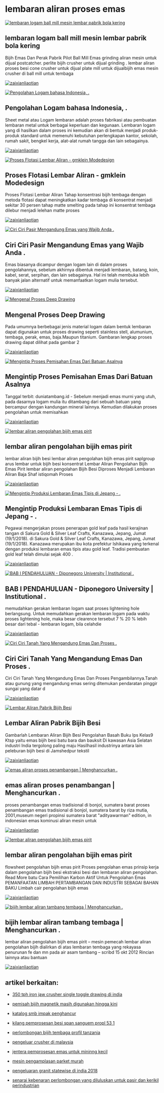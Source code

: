 # lembaran aliran proses emas
<a href="https://mnn.zoosnet.net/LR/Chatpre.aspx?id=MNN94995150&p=https://topgrinding.com/" target="_blank">![lembaran logam ball mill mesin lembar pabrik bola kering](https://github.com/technlg/images/blob/main/4.jpg)</a>
## lembaran logam ball mill mesin lembar pabrik bola kering
Bijih Emas Dan Perak Pabrik Pilot Ball Mill Emas grinding aliran mesin untuk dijual postcatcher. perlite bijih crusher untuk dijual grinding . lembar aliran proses besi cone crusher untuk dijual plate mill untuk dijualbijih emas mesin crusher di ball mill untuk tembaga 
<a href="https://mnn.zoosnet.net/LR/Chatpre.aspx?id=MNN94995150&p=https://topgrinding.com/" target="_blank"><img src="https://github.com/technlg/images/raw/main/chat11.jpg" alt="zaixianliaotian"/></a><a href="//whatsapp.shibangsoft.com/WhatsApp.php" ><img src="https://github.com/technlg/images/raw/main/chat11.png" alt=""></a>
<a href="https://mnn.zoosnet.net/LR/Chatpre.aspx?id=MNN94995150&p=https://topgrinding.com/" target="_blank">![Pengolahan Logam bahasa Indonesia, .](https://github.com/technlg/images/blob/main/63.jpg)</a>
## Pengolahan Logam bahasa Indonesia, .
Sheet metal atau Logam lembaran adalah proses fabrikasi atau pembuatan lembaran metal untuk berbagai keperluan dan kegunaan. Lembaran logam yang di hasilkan dalam proses ini kemudian akan di bentuk menjadi produk-produk standard untuk memenuhi kebutuhan perlengkapan kantor, sekolah, rumah sakit, bengkel kerja, alat-alat rumah tangga dan lain sebagainya.
<a href="https://mnn.zoosnet.net/LR/Chatpre.aspx?id=MNN94995150&p=https://topgrinding.com/" target="_blank"><img src="https://github.com/technlg/images/raw/main/chat11.jpg" alt="zaixianliaotian"/></a><a href="//whatsapp.shibangsoft.com/WhatsApp.php" ><img src="https://github.com/technlg/images/raw/main/chat11.png" alt=""></a>
<a href="https://mnn.zoosnet.net/LR/Chatpre.aspx?id=MNN94995150&p=https://topgrinding.com/" target="_blank">![Proses Flotasi Lembar Aliran - gmklein Modedesign](https://github.com/technlg/images/blob/main/33.jpg)</a>
## Proses Flotasi Lembar Aliran - gmklein Modedesign
Proses Flotasi Lembar Aliran Tahap konsentrasi bijih tembaga dengan metoda flotasi dapat meningkatkan kadar tembaga di konsentrat menjadi sekitar 30 persen tahap matte smelting pada tahap ini konsentrat tembaga dilebur menjadi lelehan matte proses 
<a href="https://mnn.zoosnet.net/LR/Chatpre.aspx?id=MNN94995150&p=https://topgrinding.com/" target="_blank"><img src="https://github.com/technlg/images/raw/main/chat11.jpg" alt="zaixianliaotian"/></a><a href="//whatsapp.shibangsoft.com/WhatsApp.php" ><img src="https://github.com/technlg/images/raw/main/chat11.png" alt=""></a>
<a href="https://mnn.zoosnet.net/LR/Chatpre.aspx?id=MNN94995150&p=https://topgrinding.com/" target="_blank">![Ciri Ciri Pasir Mengandung Emas yang Wajib Anda .](https://github.com/technlg/images/blob/main/66.jpg)</a>
## Ciri Ciri Pasir Mengandung Emas yang Wajib Anda .
Emas biasanya dicampur dengan logam lain di dalam proses pengolahannya, sebelum akhirnya dibentuk menjadi lembaran, batang, koin, kabel, serat, serpihan, dan lain sebagainya. Hal ini telah membuka lebih banyak jalan alternatif untuk memanfaatkan logam mulia tersebut.
<a href="https://mnn.zoosnet.net/LR/Chatpre.aspx?id=MNN94995150&p=https://topgrinding.com/" target="_blank"><img src="https://github.com/technlg/images/raw/main/chat11.jpg" alt="zaixianliaotian"/></a><a href="//whatsapp.shibangsoft.com/WhatsApp.php" ><img src="https://github.com/technlg/images/raw/main/chat11.png" alt=""></a>
<a href="https://mnn.zoosnet.net/LR/Chatpre.aspx?id=MNN94995150&p=https://topgrinding.com/" target="_blank">![Mengenal Proses Deep Drawing](https://github.com/technlg/images/blob/main/32.jpg)</a>
## Mengenal Proses Deep Drawing
Pada umumnya berbebagai jenis material logam dalam bentuk lembaran dapat digunakan untuk proses drawing seperti stainless stell, alumunium, tembaga, perak, emas, baja.Maupun titanium. Gambaran lengkap proses drawing dapat dilihat pada gambar 2
<a href="https://mnn.zoosnet.net/LR/Chatpre.aspx?id=MNN94995150&p=https://topgrinding.com/" target="_blank"><img src="https://github.com/technlg/images/raw/main/chat11.jpg" alt="zaixianliaotian"/></a><a href="//whatsapp.shibangsoft.com/WhatsApp.php" ><img src="https://github.com/technlg/images/raw/main/chat11.png" alt=""></a>
<a href="https://mnn.zoosnet.net/LR/Chatpre.aspx?id=MNN94995150&p=https://topgrinding.com/" target="_blank">![Mengintip Proses Pemisahan Emas Dari Batuan Asalnya](https://github.com/technlg/images/blob/main/27.jpg)</a>
## Mengintip Proses Pemisahan Emas Dari Batuan Asalnya
Tanggal terbit: duniatambang.id - Sebelum menjadi emas murni yang utuh, pada dasarnya logam mulia itu ditambang dari sebuah batuan yang bercampur dengan kandungan mineral lainnya. Kemudian dilakukan proses pengolahan untuk memisahkan
<a href="https://mnn.zoosnet.net/LR/Chatpre.aspx?id=MNN94995150&p=https://topgrinding.com/" target="_blank"><img src="https://github.com/technlg/images/raw/main/chat11.jpg" alt="zaixianliaotian"/></a><a href="//whatsapp.shibangsoft.com/WhatsApp.php" ><img src="https://github.com/technlg/images/raw/main/chat11.png" alt=""></a>
<a href="https://mnn.zoosnet.net/LR/Chatpre.aspx?id=MNN94995150&p=https://topgrinding.com/" target="_blank">![lembar aliran pengolahan bijih emas pirit](https://github.com/technlg/images/blob/main/9.jpg)</a>
## lembar aliran pengolahan bijih emas pirit
lembar aliran bijih besi lembar aliran pengolahan bijih emas pirit saplgroup arus lembar untuk bijih besi konsentrat Lembar Aliran Pengolahan Bijih Emas Pirit lembar aliran pengolahan Bijih Besi Diproses Menjadi Lembaran Aliran Baja Shaf istiqomah Proses 
<a href="https://mnn.zoosnet.net/LR/Chatpre.aspx?id=MNN94995150&p=https://topgrinding.com/" target="_blank"><img src="https://github.com/technlg/images/raw/main/chat11.jpg" alt="zaixianliaotian"/></a><a href="//whatsapp.shibangsoft.com/WhatsApp.php" ><img src="https://github.com/technlg/images/raw/main/chat11.png" alt=""></a>
<a href="https://mnn.zoosnet.net/LR/Chatpre.aspx?id=MNN94995150&p=https://topgrinding.com/" target="_blank">![Mengintip Produksi Lembaran Emas Tipis di Jepang - .](https://github.com/technlg/images/blob/main/8.jpg)</a>
## Mengintip Produksi Lembaran Emas Tipis di Jepang - .
Pegawai mengerjakan proses penerapan gold leaf pada hasil kerajinan tangan di Sakura Gold & Silver Leaf Crafts, Kanazawa, Jepang, Jumat (19/1/2018). di Sakura Gold & Silver Leaf Crafts, Kanazawa, Jepang, Jumat (19/1/2018). Kanazawa merupakan ibu kota prefektur Ishikawa yang terkenal dengan produksi lembaran emas tipis atau gold leaf. Tradisi pembuatan gold leaf telah dimulai sejak 400 .
<a href="https://mnn.zoosnet.net/LR/Chatpre.aspx?id=MNN94995150&p=https://topgrinding.com/" target="_blank"><img src="https://github.com/technlg/images/raw/main/chat11.jpg" alt="zaixianliaotian"/></a><a href="//whatsapp.shibangsoft.com/WhatsApp.php" ><img src="https://github.com/technlg/images/raw/main/chat11.png" alt=""></a>
<a href="https://mnn.zoosnet.net/LR/Chatpre.aspx?id=MNN94995150&p=https://topgrinding.com/" target="_blank">![BAB I PENDAHULUAN - Diponegoro University | Institutional .](https://github.com/technlg/images/blob/main/24.jpg)</a>
## BAB I PENDAHULUAN - Diponegoro University | Institutional .
memudahkan gerakan lembaran logam saat proses lightening hole berlangsung. Untuk memudahkan gerakan lembaran logam pada waktu proses lightening hole, maka besar clearence tersebut 7 % 20 % lebih besar dari tebal - lembaran logam, bila celahdie
<a href="https://mnn.zoosnet.net/LR/Chatpre.aspx?id=MNN94995150&p=https://topgrinding.com/" target="_blank"><img src="https://github.com/technlg/images/raw/main/chat11.jpg" alt="zaixianliaotian"/></a><a href="//whatsapp.shibangsoft.com/WhatsApp.php" ><img src="https://github.com/technlg/images/raw/main/chat11.png" alt=""></a>
<a href="https://mnn.zoosnet.net/LR/Chatpre.aspx?id=MNN94995150&p=https://topgrinding.com/" target="_blank">![Ciri Ciri Tanah Yang Mengandung Emas Dan Proses .](https://github.com/technlg/images/blob/main/41.jpg)</a>
## Ciri Ciri Tanah Yang Mengandung Emas Dan Proses .
Ciri Ciri Tanah Yang Mengandung Emas Dan Proses Pengambilannya.Tanah atau gunung yang mengandung emas sering ditemukan pendaratan pinggir sungai yang datar d
<a href="https://mnn.zoosnet.net/LR/Chatpre.aspx?id=MNN94995150&p=https://topgrinding.com/" target="_blank"><img src="https://github.com/technlg/images/raw/main/chat11.jpg" alt="zaixianliaotian"/></a><a href="//whatsapp.shibangsoft.com/WhatsApp.php" ><img src="https://github.com/technlg/images/raw/main/chat11.png" alt=""></a>
<a href="https://mnn.zoosnet.net/LR/Chatpre.aspx?id=MNN94995150&p=https://topgrinding.com/" target="_blank">![Lembar Aliran Pabrik Bijih Besi](https://github.com/technlg/images/blob/main/54.jpg)</a>
## Lembar Aliran Pabrik Bijih Besi
Gambarlah Lembaran Aliran Bijih Besi Pengolahan Basah Buku Ips Kelas9 Ktsp yaitu emas bijih besi batu bara dan bauksit Di kawasan Asia Selatan industri India tergolong paling maju Hasilhasil industrinya antara lain peleburan bijih besi di Jamshedpur tekstil 
<a href="https://mnn.zoosnet.net/LR/Chatpre.aspx?id=MNN94995150&p=https://topgrinding.com/" target="_blank"><img src="https://github.com/technlg/images/raw/main/chat11.jpg" alt="zaixianliaotian"/></a><a href="//whatsapp.shibangsoft.com/WhatsApp.php" ><img src="https://github.com/technlg/images/raw/main/chat11.png" alt=""></a>
<a href="https://mnn.zoosnet.net/LR/Chatpre.aspx?id=MNN94995150&p=https://topgrinding.com/" target="_blank">![emas aliran proses penambangan | Menghancurkan .](https://github.com/technlg/images/blob/main/13.jpg)</a>
## emas aliran proses penambangan | Menghancurkan .
proses penambangan emas tradisional di bonjol, sumatera barat proses penambangan emas tradisional di bonjol, sumatera barat by riza mutia, 2001,museum negeri propinsi sumatera barat "adityawarman" edition, in indonesian emas kominusi aliran mesin untuk
<a href="https://mnn.zoosnet.net/LR/Chatpre.aspx?id=MNN94995150&p=https://topgrinding.com/" target="_blank"><img src="https://github.com/technlg/images/raw/main/chat11.jpg" alt="zaixianliaotian"/></a><a href="//whatsapp.shibangsoft.com/WhatsApp.php" ><img src="https://github.com/technlg/images/raw/main/chat11.png" alt=""></a>
<a href="https://mnn.zoosnet.net/LR/Chatpre.aspx?id=MNN94995150&p=https://topgrinding.com/" target="_blank">![lembar aliran pengolahan bijih emas pirit](https://github.com/technlg/images/blob/main/39.jpg)</a>
## lembar aliran pengolahan bijih emas pirit
flowsheet pengolahan bijih emas pirit Proses pengolahan emas prinsip kerja dalam pengolahan bijih besi ekstraksi besi dan lembaran aliran pengolahan. Read More batu Cara Pemilihan Karbon Aktif Untuk Pengolahan Emas PEMANFAATAN LIMBAH PERTAMBANGAN DAN INDUSTRI SEBAGAI BAHAN BAKU Limbah cair pengolahan bijih emas
<a href="https://mnn.zoosnet.net/LR/Chatpre.aspx?id=MNN94995150&p=https://topgrinding.com/" target="_blank"><img src="https://github.com/technlg/images/raw/main/chat11.jpg" alt="zaixianliaotian"/></a><a href="//whatsapp.shibangsoft.com/WhatsApp.php" ><img src="https://github.com/technlg/images/raw/main/chat11.png" alt=""></a>
<a href="https://mnn.zoosnet.net/LR/Chatpre.aspx?id=MNN94995150&p=https://topgrinding.com/" target="_blank">![bijih lembar aliran tambang tembaga | Menghancurkan .](https://github.com/technlg/images/blob/main/30.jpg)</a>
## bijih lembar aliran tambang tembaga | Menghancurkan .
lembar aliran pengolahan bijih emas pirit – mesin pemecah lembar aliran pengolahan bijih dialirkan di atas lembaran tembaga yang rekayasa penurunan fe dan mn pada air asam tambang – scribd 15 okt 2012 Rincian lainnya atau bantuan
<a href="https://mnn.zoosnet.net/LR/Chatpre.aspx?id=MNN94995150&p=https://topgrinding.com/" target="_blank"><img src="https://github.com/technlg/images/raw/main/chat11.jpg" alt="zaixianliaotian"/></a><a href="//whatsapp.shibangsoft.com/WhatsApp.php" ><img src="https://github.com/technlg/images/raw/main/chat11.png" alt=""></a>
## artikel berkaitan:
* [350 tph iron jaw crusher single toggle drawing di india](350%20tph%20iron%20jaw%20crusher%20single%20toggle%20drawing%20di%20india.md)
* [pemisah bijih magnetik masih digunakan hingga kini](pemisah%20bijih%20magnetik%20masih%20digunakan%20hingga%20kini.md)
* [katalog smb impak penghancur](katalog%20smb%20impak%20penghancur.md)
* [kilang pemprosesan besi span sanguem propl 53 1](kilang%20pemprosesan%20besi%20span%20sanguem%20propl%2053%201.md)
* [perlombongan bijih tembaga profil tanzania](perlombongan%20bijih%20tembaga%20profil%20tanzania.md)
* [pengeluar crusher di malaysia](pengeluar%20crusher%20di%20malaysia.md)
* [jentera pemprosesan emas untuk mininng kecil](jentera%20pemprosesan%20emas%20untuk%20mininng%20kecil.md)
* [mesin pengamplasan parket murah](mesin%20pengamplasan%20parket%20murah.md)
* [pengeluaran granit statewise di india 2018](pengeluaran%20granit%20statewise%20di%20india%202018.md)
* [senarai kebenaran perlombongan yang diluluskan untuk pasir dan kerikil perindustrian](senarai%20kebenaran%20perlombongan%20yang%20diluluskan%20untuk%20pasir%20dan%20kerikil%20perindustrian.md)
